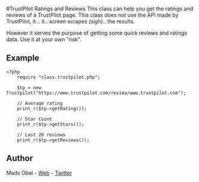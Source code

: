 #TrustPilot Ratings and Reviews
This class can help you get the ratings and reviews of a TrustPilot page.
This class does not use the API made by TrustPilot, it... it.. screen scrapes *(sigh)*.. the results.

However it serves the purpose of getting some quick reviews and ratings data. Use it at your own "risk".

## Example
```
<?php
	require "class.trustpilot.php";

	$tp = new Trustpilot("https://www.trustpilot.com/review/www.trustpilot.com");

	// Average rating
	print_r($tp->getRating());

	// Star Count
	print_r($tp->getStars());

	// Last 20 reviews
	print_r($tp->getReviews());
```

## Author
Mads Obel - [Web](http://madsobel.com) - [Twitter](https://twitter.com/madsobel)